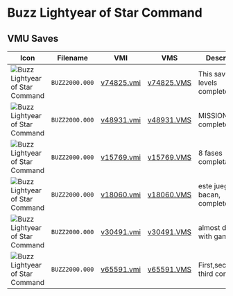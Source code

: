# Buzz Lightyear of Star Command

## VMU Saves

| Icon | Filename | VMI | VMS | Description |
|------|----------|-----|-----|-------------|
| ![Buzz Lightyear of Star Command](../icons/BUZZ2000.000.GIF) | `BUZZ2000.000` | [v74825.vmi](v74825.vmi) | [v74825.VMS](v74825.VMS) | This save has 7 levels completed. 
| ![Buzz Lightyear of Star Command](../icons/BUZZ2000.000.GIF) | `BUZZ2000.000` | [v48931.vmi](v48931.vmi) | [v48931.VMS](v48931.VMS) | MISSION 8 complete 
| ![Buzz Lightyear of Star Command](../icons/BUZZ2000.000.GIF) | `BUZZ2000.000` | [v15769.vmi](v15769.vmi) | [v15769.VMS](v15769.VMS) | 8 fases completadas 
| ![Buzz Lightyear of Star Command](../icons/BUZZ2000.000.GIF) | `BUZZ2000.000` | [v18060.vmi](v18060.vmi) | [v18060.VMS](v18060.VMS) | este juego esta bacan, completo! 
| ![Buzz Lightyear of Star Command](../icons/BUZZ2000.000.GIF) | `BUZZ2000.000` | [v30491.vmi](v30491.vmi) | [v30491.VMS](v30491.VMS) | almost done with game 
| ![Buzz Lightyear of Star Command](../icons/BUZZ2000.000.GIF) | `BUZZ2000.000` | [v65591.vmi](v65591.vmi) | [v65591.VMS](v65591.VMS) | First,second,and third completed. 
